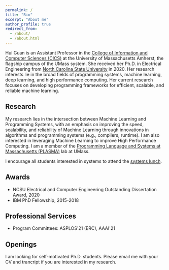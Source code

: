 ```yaml
---
permalink: /
title: "Bio"
excerpt: "About me"
author_profile: true
redirect_from: 
  - /about/
  - /about.html
---
```


Hui Guan is an Assistant Professor in the [College of Information and Computer Sciences (CICS)](https://www.cics.umass.edu/) at the University of Massachusetts Amherst, the flagship campus of the UMass system. She received her Ph.D. in Electrical Engineering from [North Carolina State University](https://www.ece.ncsu.edu/) in 2020. Her research interests lie in the broad fields of programming systems, machine learning, deep learning, and high performance computing. Her current research focuses on developing programming frameworks for efficient, scalable, and reliable machine learning. 


Research
------
My research lies in the intersection between Machine Learning and Programming Systems, with an emphasis on improving the speed, scalability, and reliability of Machine Learning through innovations in algorithms and programming systems (e.g., compilers, runtime). I am also interested in leveraging Machine Learning to improve High Performance Computing. 
I am a member of the [Programming Language and Systems at Massachusetts (PLASMA)](https://plasma-umass.org/) lab at UMass. 

I encourage all students interested in systems to attend the [systems lunch](https://emeryberger.com/systems-lunch/). 

Awards
---- 
- NCSU Electrical and Computer Engineering Outstanding Dissertation Award, 2020 
- IBM PhD Fellowship, 2015-2018

Professional Services
---- 
- Program Committees: ASPLOS'21 (ERC), AAAI'21 


Openings
-----
I am looking for self-motivated Ph.D. students. Please email me with your CV and trancript if you are interested in my research.



